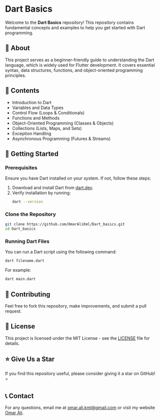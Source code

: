 # Dart Basics

Welcome to the **Dart Basics** repository! This repository contains fundamental concepts and examples to help you get started with Dart programming.

## 📌 About

This project serves as a beginner-friendly guide to understanding the Dart language, which is widely used for Flutter development. It covers essential syntax, data structures, functions, and object-oriented programming principles.

## 📂 Contents

- Introduction to Dart
- Variables and Data Types
- Control Flow (Loops & Conditionals)
- Functions and Methods
- Object-Oriented Programming (Classes & Objects)
- Collections (Lists, Maps, and Sets)
- Exception Handling
- Asynchronous Programming (Futures & Streams)

## 🚀 Getting Started

### Prerequisites

Ensure you have Dart installed on your system. If not, follow these steps:

1. Download and install Dart from [dart.dev](https://dart.dev/get-dart).
2. Verify installation by running:
   ```sh
   dart --version
   ```

### Clone the Repository

```sh
git clone https://github.com/OmarAliKml/Dart_basics.git
cd Dart_basics
```

### Running Dart Files

You can run a Dart script using the following command:

```sh
dart filename.dart
```

For example:

```sh
dart main.dart
```

## 🤝 Contributing

Feel free to fork this repository, make improvements, and submit a pull request.

## 📜 License

This project is licensed under the MIT License - see the [LICENSE](LICENSE) file for details.

## ⭐ Give Us a Star

If you find this repository useful, please consider giving it a star on GitHub! ⭐

## 📞 Contact

For any questions, email me at [omar.ali.kml@gmail.com](mailto\:omar.ali.kml@gmail.com) or visit my website [Omar Ali](https://omaralikml.github.io/).
